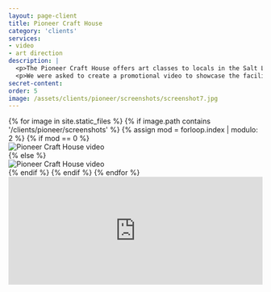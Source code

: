 ```yaml
---
layout: page-client
title: Pioneer Craft House
category: 'clients'
services: 
- video
- art direction
description: | 
  <p>The Pioneer Craft House offers art classes to locals in the Salt Lake City area. They provide professional instruction in arts and crafts like pottery, jewelery making, and leather working. </p>
  <p>We were asked to create a promotional video to showcase the facility and inspire prospective students.</p>
secret-content: 
order: 5
image: /assets/clients/pioneer/screenshots/screenshot7.jpg
---
```



<div class="grid client-images">
	{% for image in site.static_files %}
	    {% if image.path contains '/clients/pioneer/screenshots' %}
		    {% assign mod = forloop.index | modulo: 2 %}
		    {% if mod == 0 %}
		    	<div class="grid__item medium-up--one-half">
		        	<img src="{{ site.baseurl }}{{ image.path }}" alt="Pioneer Craft House video"/>
		        </div>
		    {% else %}
		    	<div class="grid__item medium-up--one-half">
		        	<img src="{{ site.baseurl }}{{ image.path }}" alt="Pioneer Craft House video"/>
		        </div>
		    {% endif %}
	    {% endif %}
	{% endfor %}
</div>
<div class="grid">
	<div class="grid__item">
		<div style="padding:42.5% 0 0 0;position:relative;"><iframe src="https://player.vimeo.com/video/215262488?title=0&byline=0&portrait=0" style="position:absolute;top:0;left:0;width:100%;height:100%;" frameborder="0" webkitallowfullscreen mozallowfullscreen allowfullscreen></iframe></div><script src="https://player.vimeo.com/api/player.js"></script>
	</div>
</div>